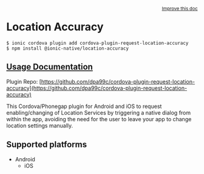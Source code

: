<a style="float:right;font-size:12px;" href="http://github.com/ionic-team/ionic-native/edit/master/src/@ionic-native/plugins/location-accuracy/index.ts#L1">
  Improve this doc
</a>

# Location Accuracy

```
$ ionic cordova plugin add cordova-plugin-request-location-accuracy
$ npm install @ionic-native/location-accuracy
```

## [Usage Documentation](https://ionicframework.com/docs/native/location-accuracy/)

Plugin Repo: [https://github.com/dpa99c/cordova-plugin-request-location-accuracy](https://github.com/dpa99c/cordova-plugin-request-location-accuracy)

This Cordova/Phonegap plugin for Android and iOS to request enabling/changing of Location Services by triggering a native dialog from within the app, avoiding the need for the user to leave your app to change location settings manually.

## Supported platforms

- Android
  - iOS
  


